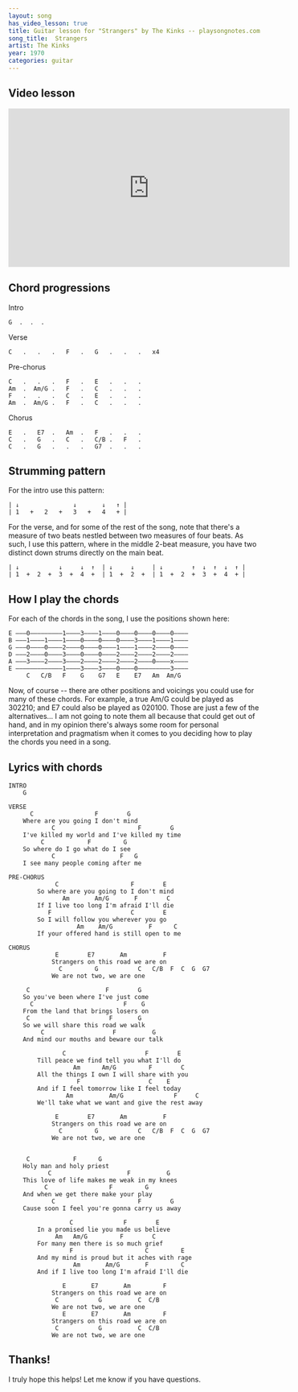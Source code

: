 ```yaml
---
layout: song
has_video_lesson: true
title: Guitar lesson for "Strangers" by The Kinks -- playsongnotes.com
song_title:  Strangers
artist: The Kinks
year: 1970
categories: guitar
---
```


## Video lesson

<iframe width="560" height="315" src="https://www.youtube.com/embed/IkG_FCZ-s4g?showinfo=0" frameborder="0" allowfullscreen></iframe>

## Chord progressions

Intro

    G  .  .  .

Verse

    C   .   .   .   F   .   G   .   .   .   x4

Pre-chorus

    C   .   .   .   F   .   E   .   .   .
    Am  .  Am/G .   F   .   C   .   .   .
    F   .   .   .   C   .   E   .   .   .
    Am  .  Am/G .   F   .   C   .   .   .

Chorus

    E   .   E7  .   Am  .   F   .   .   .
    C   .   G   .   C   .   C/B .   F   .
    C   .   G   .   .   .   G7  .   .   .

## Strumming pattern

For the intro use this pattern:

    | ↓               ↓       ↓   ↑ |
    | 1   +   2   +   3   +   4   + |

For the verse, and for some of the rest of the song, note that there's a measure of two beats nestled between two measures of four beats. As such, I use this pattern, where in the middle 2-beat measure, you have two distinct down strums directly on the main beat.

    | ↓           ↓     ↓  ↑  | ↓     ↓     | ↓        ↑  ↓  ↑  ↓  ↑ |
    | 1  +  2  +  3  +  4  +  | 1  +  2  +  | 1  +  2  +  3  +  4  + |


## How I play the chords

For each of the chords in the song, I use the positions shown here:

    E –––0–––––––––1––––3––––1––––0––––0––––0––––0––––
    B –––1––––1––––1––––0––––0––––0––––3––––1––––1––––
    G –––0––––0––––2––––0––––0––––1––––1––––2––––0––––
    D –––2––––0––––3––––0––––0––––2––––2––––2––––2––––
    A –––3––––2––––3––––2––––2––––2––––2––––0––––x––––
    E –––––––––––––1––––3––––3––––0––––0–––––––––3––––
         C   C/B   F    G    G7   E    E7   Am  Am/G

Now, of course -- there are other positions and voicings you could use for many of these chords. For example, a true Am/G could be played as 302210; and E7 could also be played as 020100. Those are just a few of the alternatives... I am not going to note them all because that could get out of hand, and in my opinion there's always some room for personal interpretation and pragmatism when it comes to you deciding how to play the chords you need in a song.

## Lyrics with chords

    INTRO
        G

    VERSE
          C                 F        G
        Where are you going I don't mind
                C                       F        G
        I've killed my world and I've killed my time
             C            F         G
        So where do I go what do I see
                C                  F   G
        I see many people coming after me

    PRE-CHORUS
                 C                    F        E
            So where are you going to I don't mind
                   Am       Am/G       F        C
            If I live too long I'm afraid I'll die
               F                      C        E
            So I will follow you wherever you go
                       Am    Am/G          F      C
            If your offered hand is still open to me

    CHORUS
                 E        E7       Am          F
                Strangers on this road we are on
                  C         G           C   C/B  F  C  G  G7
                We are not two, we are one

         C                     F        G
        So you've been where I've just come
          C                         F    G
        From the land that brings losers on
         C                      F       G
        So we will share this road we walk
             C                   F          G
        And mind our mouths and beware our talk

                   C                      F        E
            Till peace we find tell you what I'll do
                      Am      Am/G         F        C
            All the things I own I will share with you
                       F                   C    E
            And if I feel tomorrow like I feel today
                    Am          Am/G              F     C
            We'll take what we want and give the rest away

                 E        E7       Am          F
                Strangers on this road we are on
                  C         G           C   C/B  F  C  G  G7
                We are not two, we are one


         C            F      G
        Holy man and holy priest
               C                     F          G
        This love of life makes me weak in my knees
              C                 F         G
        And when we get there make your play
                C                       F        G
        Cause soon I feel you're gonna carry us away

                     C              F        E
            In a promised lie you made us believe
                 Am   Am/G         F        C
            For many men there is so much grief
                     F                    C         E
            And my mind is proud but it aches with rage
                      Am       Am/G       F         C
            And if I live too long I'm afraid I'll die

                   E       E7       Am         F
                Strangers on this road we are on
                 C           G          C  C/B
                We are not two, we are one
                   E       E7       Am         F
                Strangers on this road we are on
                 C           G          C  C/B
                We are not two, we are one

## Thanks!

I truly hope this helps! Let me know if you have questions.
